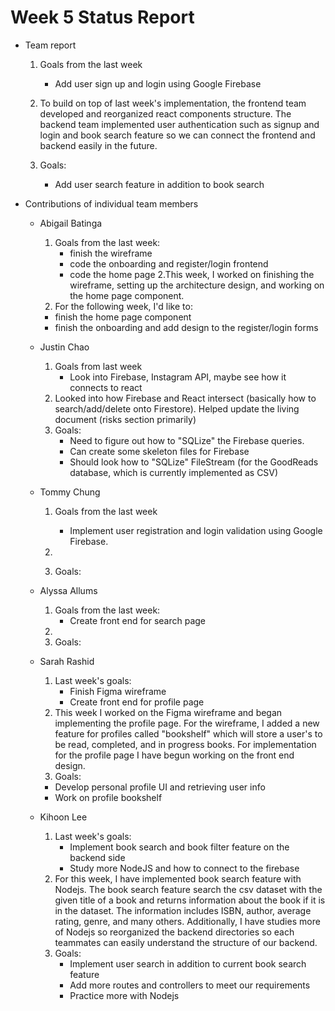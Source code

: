 # Week 5 Status Report

- Team report

  1. Goals from the last week

     - Add user sign up and login using Google Firebase

  2. To build on top of last week's implementation, the frontend team developed and reorganized react components structure. The backend team implemented user authentication such as signup and login and book search feature so we can connect the frontend and backend easily in the future.

  3. Goals:

     - Add user search feature in addition to book search

- Contributions of individual team members

  - Abigail Batinga
    1. Goals from the last week:
       - finish the wireframe
       - code the onboarding and register/login frontend
       - code the home page
2.This week, I worked on finishing the wireframe, setting up the architecture design, and working on the home page component.
    3. For the following week, I'd like to:
     - finish the home page component
     - finish the onboarding and add design to the register/login forms
  - Justin Chao
    1. Goals from last week
       - Look into Firebase, Instagram API, maybe see how it connects to react
    2. Looked into how Firebase and React intersect (basically how to search/add/delete onto Firestore). Helped update the living document (risks section primarily)
    3. Goals:
       - Need to figure out how to "SQLize" the Firebase queries.
       - Can create some skeleton files for Firebase
       - Should look how to "SQLize" FileStream (for the GoodReads database, which is currently implemented as CSV)
  - Tommy Chung

    1. Goals from the last week

       - Implement user registration and login validation using Google Firebase.

    2.
    3. Goals:

  - Alyssa Allums
    1. Goals from the last week:
       - Create front end for search page
    2.
    3. Goals:
  - Sarah Rashid
    1. Last week's goals:
       - Finish Figma wireframe
       - Create front end for profile page
    2. This week I worked on the Figma wireframe and began implementing the profile page. For the wireframe, I added a new feature for profiles called "bookshelf" which will store a user's to be read, completed, and in progress books. For implementation for the profile page I have begun working on the front end design.
    3. Goals:
      - Develop personal profile UI and retrieving user info
      - Work on profile bookshelf
  - Kihoon Lee
    1. Last week's goals:
       - Implement book search and book filter feature on the backend side
       - Study more NodeJS and how to connect to the firebase
    2. For this week, I have implemented book search feature with Nodejs. The book search feature search the csv dataset with the given title of a book and returns information about the book if it is in the dataset. The information includes ISBN, author, average rating, genre, and many others. Additionally, I have studies more of Nodejs so reorganized the backend directories so each teammates can easily understand the structure of our backend.
    3. Goals:
       - Implement user search in addition to current book search feature
       - Add more routes and controllers to meet our requirements
       - Practice more with Nodejs
